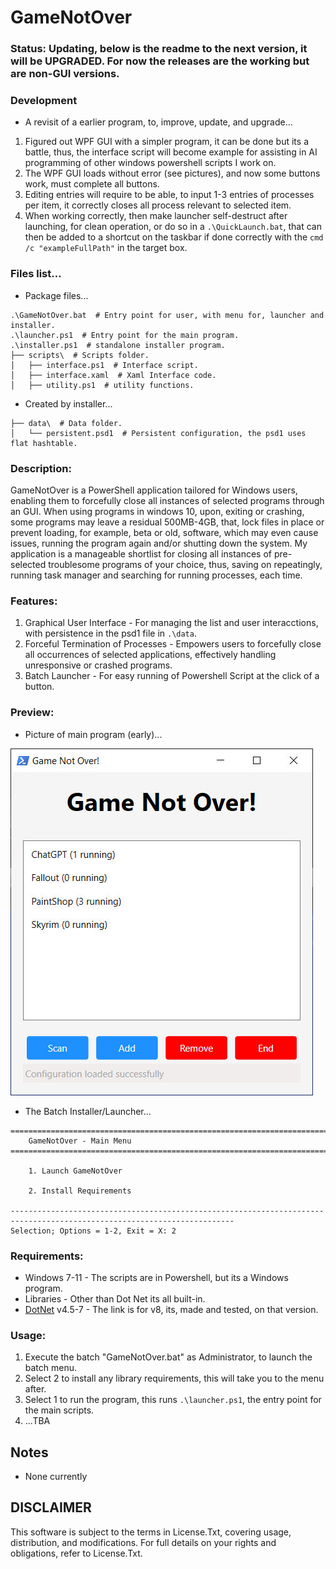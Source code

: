 # GameNotOver
### Status: Updating, below is the readme to the next version, it will be UPGRADED. For now the releases are the working but are non-GUI versions.

### Development
-  A revisit of a earlier program, to, improve, update, and upgrade... 
1. Figured out WPF GUI with a simpler program, it can be done but its a battle, thus, the interface script will become example for assisting in AI programming of other windows powershell scripts I work on.
2. The WPF GUI loads without error (see pictures), and now some buttons work, must complete all buttons.
3. Editing entries will require to be able, to input 1-3 entries of processes per item, it correctly closes all process relevant to selected item. 
4. When working correctly, then make launcher self-destruct after launching, for clean operation, or do so in a `.\QuickLaunch.bat`, that can then be added to a shortcut on the taskbar if done correctly with the `cmd /c "exampleFullPath"` in the target box.

### Files list...
- Package files...
```
.\GameNotOver.bat  # Entry point for user, with menu for, launcher and installer.
.\launcher.ps1  # Entry point for the main program.
.\installer.ps1  # standalone installer program.
├── scripts\  # Scripts folder.
│   ├── interface.ps1  # Interface script.
│   ├── interface.xaml  # Xaml Interface code.
│   ├── utility.ps1  # utility functions.
```
- Created by installer...
```
├── data\  # Data folder.
│   └── persistent.psd1  # Persistent configuration, the psd1 uses flat hashtable.
```
 
### Description:
GameNotOver is a PowerShell application tailored for Windows users, enabling them to forcefully close all instances of selected programs through an GUI. When using programs in windows 10, upon, exiting or crashing, some programs may leave a residual 500MB-4GB, that, lock files in place or prevent loading, for example, beta or old, software, which may even cause issues, running the program again and/or shutting down the system. My application is a manageable shortlist for closing all instances of pre-selected troublesome programs of your choice, thus, saving on repeatingly, running task manager and searching for running processes, each time.

### Features:
1. Graphical User Interface - For managing the list and user interacctions, with persistence in the psd1 file in `.\data`.
2. Forceful Termination of Processes - Empowers users to forcefully close all occurrences of selected applications, effectively handling unresponsive or crashed programs.
3. Batch Launcher - For easy running of Powershell Script at the click of a button.

### Preview:
- Picture of main program (early)...
  
![preview_image](media/WPF_GUI.jpg)
- The Batch Installer/Launcher...
```
========================================================================================================================
    GameNotOver - Main Menu
========================================================================================================================

    1. Launch GameNotOver

    2. Install Requirements

------------------------------------------------------------------------------------------------------------------------
Selection; Options = 1-2, Exit = X: 2
```


### Requirements:
- Windows 7-11 - The scripts are in Powershell, but its a Windows program.
- Libraries - Other than Dot Net its all built-in.
- [DotNet](https://dotnet.microsoft.com/en-us/download/dotnet/8.0) v4.5-7 - The link is for v8, its, made and tested, on that version.

### Usage:
1. Execute the batch "GameNotOver.bat" as Administrator, to launch the batch menu.
2. Select 2 to install any library requirements, this will take you to the menu after.
3. Select 1 to run the program, this runs `.\launcher.ps1`, the entry point for the main scripts.
4. ...TBA

## Notes
- None currently

## DISCLAIMER
This software is subject to the terms in License.Txt, covering usage, distribution, and modifications. For full details on your rights and obligations, refer to License.Txt.
